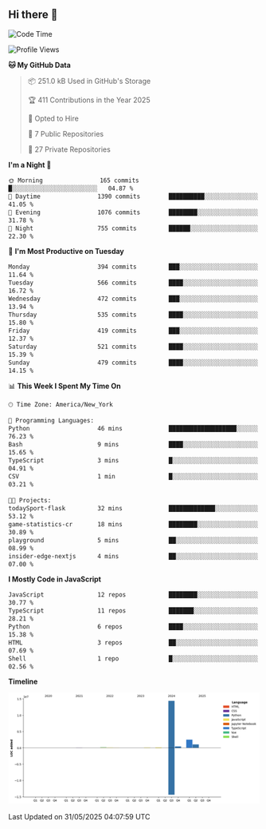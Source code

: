 ## Hi there 👋

<!--START_SECTION:waka-->
![Code Time](http://img.shields.io/badge/Code%20Time-330%20hrs%2046%20mins-blue)

![Profile Views](http://img.shields.io/badge/Profile%20Views-2-blue)

**🐱 My GitHub Data** 

> 📦 251.0 kB Used in GitHub's Storage 
 > 
> 🏆 411 Contributions in the Year 2025
 > 
> 💼 Opted to Hire
 > 
> 📜 7 Public Repositories 
 > 
> 🔑 27 Private Repositories 
 > 
**I'm a Night 🦉** 

```text
🌞 Morning                165 commits         █░░░░░░░░░░░░░░░░░░░░░░░░   04.87 % 
🌆 Daytime                1390 commits        ██████████░░░░░░░░░░░░░░░   41.05 % 
🌃 Evening                1076 commits        ████████░░░░░░░░░░░░░░░░░   31.78 % 
🌙 Night                  755 commits         ██████░░░░░░░░░░░░░░░░░░░   22.30 % 
```
📅 **I'm Most Productive on Tuesday** 

```text
Monday                   394 commits         ███░░░░░░░░░░░░░░░░░░░░░░   11.64 % 
Tuesday                  566 commits         ████░░░░░░░░░░░░░░░░░░░░░   16.72 % 
Wednesday                472 commits         ███░░░░░░░░░░░░░░░░░░░░░░   13.94 % 
Thursday                 535 commits         ████░░░░░░░░░░░░░░░░░░░░░   15.80 % 
Friday                   419 commits         ███░░░░░░░░░░░░░░░░░░░░░░   12.37 % 
Saturday                 521 commits         ████░░░░░░░░░░░░░░░░░░░░░   15.39 % 
Sunday                   479 commits         ████░░░░░░░░░░░░░░░░░░░░░   14.15 % 
```


📊 **This Week I Spent My Time On** 

```text
🕑︎ Time Zone: America/New_York

💬 Programming Languages: 
Python                   46 mins             ███████████████████░░░░░░   76.23 % 
Bash                     9 mins              ████░░░░░░░░░░░░░░░░░░░░░   15.65 % 
TypeScript               3 mins              █░░░░░░░░░░░░░░░░░░░░░░░░   04.91 % 
CSV                      1 min               █░░░░░░░░░░░░░░░░░░░░░░░░   03.21 % 

🐱‍💻 Projects: 
todaySport-flask         32 mins             █████████████░░░░░░░░░░░░   53.12 % 
game-statistics-cr       18 mins             ████████░░░░░░░░░░░░░░░░░   30.89 % 
playground               5 mins              ██░░░░░░░░░░░░░░░░░░░░░░░   08.99 % 
insider-edge-nextjs      4 mins              ██░░░░░░░░░░░░░░░░░░░░░░░   07.00 % 
```

**I Mostly Code in JavaScript** 

```text
JavaScript               12 repos            ████████░░░░░░░░░░░░░░░░░   30.77 % 
TypeScript               11 repos            ███████░░░░░░░░░░░░░░░░░░   28.21 % 
Python                   6 repos             ████░░░░░░░░░░░░░░░░░░░░░   15.38 % 
HTML                     3 repos             ██░░░░░░░░░░░░░░░░░░░░░░░   07.69 % 
Shell                    1 repo              █░░░░░░░░░░░░░░░░░░░░░░░░   02.56 % 
```



**Timeline**

![Lines of Code chart](https://raw.githubusercontent.com/dikshithvishnu/dikshithvishnu/main/assets/bar_graph.png)


 Last Updated on 31/05/2025 04:07:59 UTC
<!--END_SECTION:waka-->
